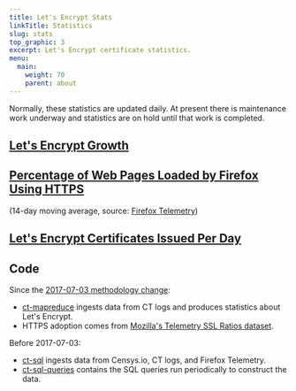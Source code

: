 ```yaml
---
title: Let's Encrypt Stats
linkTitle: Statistics
slug: stats
top_graphic: 3
excerpt: Let's Encrypt certificate statistics.
menu:
  main:
    weight: 70
    parent: about
---
```


Normally, these statistics are updated daily. At present there is maintenance work underway and statistics are on hold until that work is completed.

<div class="figure">
  <h2><a name="growth" href="#growth"
    >Let's Encrypt Growth</a></h2>
  <div id="activeUsage" title="Let's Encrypt Growth" class="statsgraph"></div>
</div>

<div class="figure">
  <h2><a name="percent-pageloads" href="#percent-pageloads"
    >Percentage of Web Pages Loaded by Firefox Using HTTPS</a></h2>
  <p>(14-day moving average, source: <a href="https://docs.telemetry.mozilla.org/datasets/other/ssl/reference.html">Firefox Telemetry</a>)</p>
  <div id="pageloadPercent" title="Percentage of Web Pages Loaded by Firefox Using HTTPS" class="statsgraph"></div>
</div>

<div class="figure">
  <h2><a name="daily-issuance" href="#daily-issuance"
    >Let's Encrypt Certificates Issued Per Day</a></h2>
  <div id="issuancePerDay" title="Let's Encrypt Certificates Issued Per Day" class="statsgraph"></div>
</div>

## Code
Since the [2017-07-03 methodology change](https://community.letsencrypt.org/t/adjustments-to-the-lets-encrypt-statistics-methodology/):

- [ct-mapreduce](https://github.com/jcjones/ct-mapreduce) ingests data from CT logs and produces statistics about Let's Encrypt.
- HTTPS adoption comes from [Mozilla's Telemetry SSL Ratios dataset](https://docs.telemetry.mozilla.org/datasets/other/ssl/reference.html).

Before 2017-07-03:

- [ct-sql](https://github.com/jcjones/ct-sql) ingests data from Censys.io, CT logs, and Firefox Telemetry.
- [ct-sql-queries](https://github.com/jcjones/ct-sql-queries) contains the SQL queries run periodically to construct the data.

<script src="/js/stats.js" async></script>
<script src="/js/plotly-min.js" async></script>
